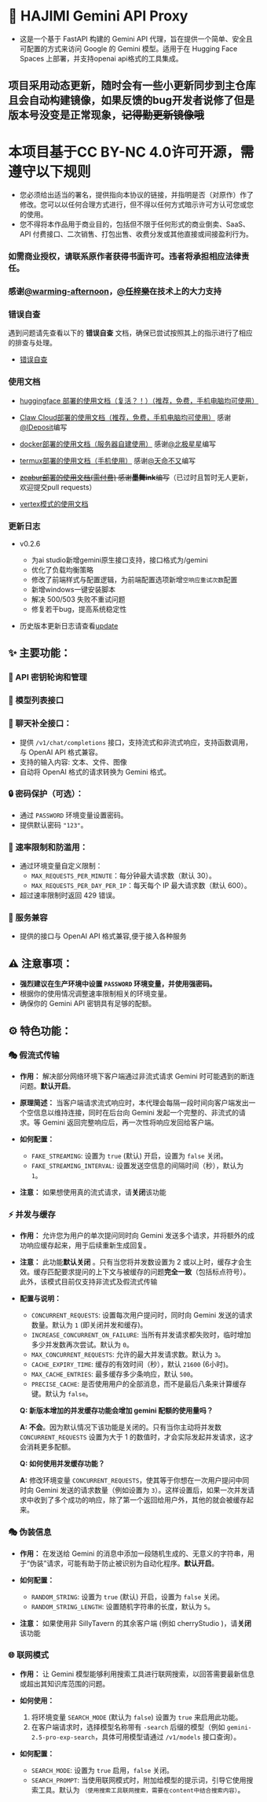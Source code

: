 # 🚀 HAJIMI Gemini API Proxy

- 这是一个基于 FastAPI 构建的 Gemini API 代理，旨在提供一个简单、安全且可配置的方式来访问 Google 的 Gemini 模型。适用于在 Hugging Face Spaces 上部署，并支持openai api格式的工具集成。

## 项目采用动态更新，随时会有一些小更新同步到主仓库且会自动构建镜像，如果反馈的bug开发者说修了但是版本号没变是正常现象，~~记得勤更新镜像哦~~

# 本项目基于CC BY-NC 4.0许可开源，需遵守以下规则
- 您必须给出适当的署名，提供指向本协议的链接，并指明是否（对原作）作了修改。您可以以任何合理方式进行，但不得以任何方式暗示许可方认可您或您的使用。
- 您不得将本作品用于商业目的，包括但不限于任何形式的商业倒卖、SaaS、API 付费接口、二次销售、打包出售、收费分发或其他直接或间接盈利行为。

### 如需商业授权，请联系原作者获得书面许可。违者将承担相应法律责任。

### 感谢[@warming-afternoon](https://github.com/warming-afternoon)，[@任梓樂](https://github.com/rzline)在技术上的大力支持

###  错误自查

遇到问题请先查看以下的 **错误自查** 文档，确保已尝试按照其上的指示进行了相应的排查与处理。

- [错误自查](./wiki/error.md)
###  使用文档
- [huggingface 部署的使用文档（复活？！）（推荐，免费，手机电脑均可使用）](./wiki/huggingface.md)

- [Claw Cloud部署的使用文档（推荐，免费，手机电脑均可使用）](./wiki/claw.md) 感谢[@IDeposit](https://github.com/IDeposit)编写

- [docker部署的使用文档（服务器自建使用）](./wiki/docker.md) 感谢[@北极星星](https://github.com/beijixingxing)编写

- [termux部署的使用文档（手机使用）](./wiki/Termux.md) 感谢[@天命不又](https://github.com/tmby)编写

- ~~[zeabur部署的使用文档(需付费)](./wiki/zeabur.md) 感谢**墨舞ink**编写~~（已过时且暂时无人更新，欢迎提交pull requests）

- [vertex模式的使用文档](./wiki/vertex.md)

###  更新日志
* v0.2.6
   * 为ai studio新增gemini原生接口支持，接口格式为/gemini
   * 优化了负载均衡策略
   * 修改了前端样式与配置逻辑，为前端配置选项新增`空响应重试次数`配置
   * 新增windows一键安装脚本
   * 解决 500/503 失败不重试问题
   * 修复若干bug，提高系统稳定性

* 历史版本更新日志请查看[update](./update.md)

## ✨ 主要功能：

### 🔑 API 密钥轮询和管理

### 📑 模型列表接口

### 💬 聊天补全接口：

*   提供 `/v1/chat/completions` 接口，支持流式和非流式响应，支持函数调用，与 OpenAI API 格式兼容。
*   支持的输入内容: 文本、文件、图像
*   自动将 OpenAI 格式的请求转换为 Gemini 格式。

### 🔒 密码保护（可选）：

*   通过 `PASSWORD` 环境变量设置密码。
*   提供默认密码 `"123"`。

### 🚦 速率限制和防滥用：

*   通过环境变量自定义限制：
    *   `MAX_REQUESTS_PER_MINUTE`：每分钟最大请求数（默认 30）。
    *   `MAX_REQUESTS_PER_DAY_PER_IP`：每天每个 IP 最大请求数（默认 600）。
*   超过速率限制时返回 429 错误。

### 🧩 服务兼容

*   提供的接口与 OpenAI API 格式兼容,便于接入各种服务

## ⚠️ 注意事项：

*   **强烈建议在生产环境中设置 `PASSWORD` 环境变量，并使用强密码。**
*   根据你的使用情况调整速率限制相关的环境变量。
*   确保你的 Gemini API 密钥具有足够的配额。


## ⚙️ 特色功能：

### 🎭 假流式传输

*   **作用：** 解决部分网络环境下客户端通过非流式请求 Gemini 时可能遇到的断连问题。**默认开启**。

*   **原理简述：** 当客户端请求流式响应时，本代理会每隔一段时间向客户端发出一个空信息以维持连接，同时在后台向 Gemini 发起一个完整的、非流式的请求。等 Gemini 返回完整响应后，再一次性将响应发回给客户端。

*   **如何配置：**
    *   `FAKE_STREAMING`: 设置为 `true` (默认) 开启，设置为 `false` 关闭。
    *   `FAKE_STREAMING_INTERVAL`: 设置发送空信息的间隔时间（秒），默认为 `1`。

*   **注意：** 如果想使用真的流式请求，请**关闭**该功能

### ⚡ 并发与缓存

*   **作用：** 允许您为用户的单次提问同时向 Gemini 发送多个请求，并将额外的成功响应缓存起来，用于后续重新生成回复。

*   **注意：** 此功能**默认关闭** 。只有当您将并发数设置为 2 或以上时，缓存才会生效。缓存匹配要求提问的上下文与被缓存的问题**完全一致**（包括标点符号）。此外，该模式目前仅支持非流式及假流式传输

*   **配置与说明：**
    *   `CONCURRENT_REQUESTS`: 设置每次用户提问时，同时向 Gemini 发送的请求数量。默认为 `1` (即关闭并发和缓存)。
    *   `INCREASE_CONCURRENT_ON_FAILURE`: 当所有并发请求都失败时，临时增加多少并发数再次尝试。默认为 `0`。
    *   `MAX_CONCURRENT_REQUESTS`: 允许的最大并发请求数。默认为 `3`。
    *   `CACHE_EXPIRY_TIME`: 缓存的有效时间（秒），默认 `21600` (6小时)。
    *   `MAX_CACHE_ENTRIES`: 最多缓存多少条响应，默认 `500`。
    *   `PRECISE_CACHE`: 是否使用用户的全部消息，而不是最后八条来计算缓存键。默认为 `false`。
    
    **Q: 新版本增加的并发缓存功能会增加 gemini 配额的使用量吗？**
   
    **A: 不会**。因为默认情况下该功能是关闭的。只有当你主动将并发数 `CONCURRENT_REQUESTS` 设置为大于 1 的数值时，才会实际发起并发请求，这才会消耗更多配额。
   
    **Q: 如何使用并发缓存功能？**
   
    **A:** 修改环境变量 `CONCURRENT_REQUESTS`，使其等于你想在一次用户提问中同时向 Gemini 发送的请求数量（例如设置为 `3`）。这样设置后，如果一次并发请求中收到了多个成功的响应，除了第一个返回给用户外，其他的就会被缓存起来。

### 🎭 伪装信息

*   **作用：** 在发送给 Gemini 的消息中添加一段随机生成的、无意义的字符串，用于“伪装”请求，可能有助于防止被识别为自动化程序。**默认开启**。

*   **如何配置：**
    *   `RANDOM_STRING`: 设置为 `true` (默认) 开启，设置为 `false` 关闭。
    *   `RANDOM_STRING_LENGTH`: 设置随机字符串的长度，默认为 `5`。

*   **注意：** 如果使用非 SillyTavern 的其余客户端 (例如 cherryStudio )，请**关闭**该功能

### 🌐 联网模式

*   **作用：** 让 Gemini 模型能够利用搜索工具进行联网搜索，以回答需要最新信息或超出其知识库范围的问题。

*   **如何使用：**
    1.  将环境变量 `SEARCH_MODE` (默认为 `false`) 设置为 `true` 来启用此功能。
    2.  在客户端请求时，选择模型名称带有 `-search` 后缀的模型（例如 `gemini-2.5-pro-exp-search`，具体可用模型请通过 `/v1/models` 接口查询）。

*   **如何配置：**
    *   `SEARCH_MODE`: 设置为 `true` 启用，`false` 关闭。
    *   `SEARCH_PROMPT`: 当使用联网模式时，附加给模型的提示词，引导它使用搜索工具。默认为 `（使用搜索工具联网搜索，需要在content中结合搜索内容）`。

